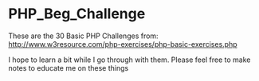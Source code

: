 # PHP_Beg_Challenge

These are the 30 Basic PHP Challenges from:
http://www.w3resource.com/php-exercises/php-basic-exercises.php

I hope to learn a bit while I go through with them.  Please feel free to make notes to educate me on these things
